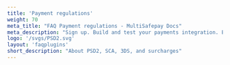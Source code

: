 ```yaml
---
title: 'Payment regulations'
weight: 70
meta_title: "FAQ Payment regulations - MultiSafepay Docs"
meta_description: "Sign up. Build and test your payments integration. Explore our products and services. Use our API Reference, SDKs, and wrappers. Get support."
logo: '/svgs/PSD2.svg'
layout: 'faqplugins'
short_description: "About PSD2, SCA, 3DS, and surcharges" 
---
```

